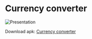 # Currency converter

![Presentation](https://github.com/Tsiuryn/currency_converter/blob/master/assets/src/currency_presentation.gif)


Download apk: [Currency converter](https://github.com/Tsiuryn/currency_converter/raw/refs/heads/master/assets/src/currency_converter.apk)
